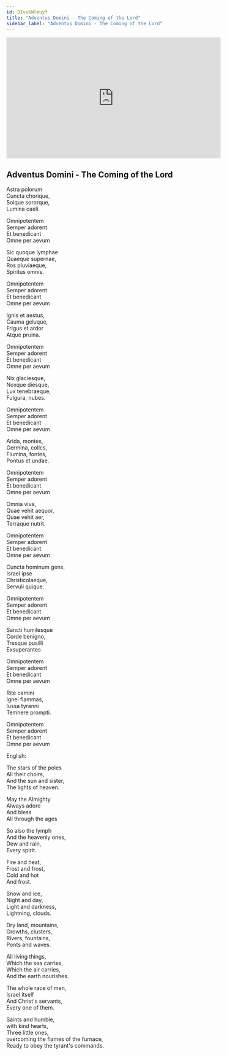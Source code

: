```yaml
---
id: DIvx6WlmuyY
title: "Adventus Domini - The Coming of the Lord"
sidebar_label: "Adventus Domini - The Coming of the Lord"
---
```


<div class="video-float-container">
  <iframe
    width="560"
    height="315"
    src="https://www.youtube.com/embed/DIvx6WlmuyY"
    title="YouTube video player"
    frameborder="0"
    allow="accelerometer; autoplay; clipboard-write; encrypted-media; gyroscope; picture-in-picture; web-share"
    referrerpolicy="strict-origin-when-cross-origin"
    allowfullscreen
  ></iframe>
</div>

## Adventus Domini - The Coming of the Lord

Astra polorum  
Cuncta chorique,  
Solque sororque,   
Lumina caeli.

Omnipotentem  
Semper adorent  
Et benedicant  
Omne per aevum

  
Sic quoque lymphae  
Quaeque supernae,  
Ros pluviaeque,  
Spiritus omnis.

Omnipotentem  
Semper adorent  
Et benedicant  
Omne per aevum

  
Ignis et aestus,  
Cauma geluque,  
Frigus et ardor  
Atque pruina.

Omnipotentem  
Semper adorent  
Et benedicant  
Omne per aevum

  
Nix glaciesque,  
Noxque diesque,  
Lux tenebraeque,  
Fulgura, nubes.

Omnipotentem  
Semper adorent  
Et benedicant  
Omne per aevum

  
Arida, montes,   
Germina, collcs,  
Flumina, fontes,  
Pontus et undae.

Omnipotentem  
Semper adorent  
Et benedicant  
Omne per aevum

Omnia viva,  
Quae vehit aequor,  
Quae vehit aer,  
Terraque nutrit.

Omnipotentem  
Semper adorent  
Et benedicant  
Omne per aevum

  
Cuncta hominum gens,  
Israel ipse   
Christicolaeque,  
Servuli quique.

Omnipotentem  
Semper adorent  
Et benedicant  
Omne per aevum

  
Sancti humilesque   
Corde benigno,  
Tresque pusilli  
Exsuperantes

Omnipotentem  
Semper adorent  
Et benedicant  
Omne per aevum

  
Rite camini  
Ignei flammas,  
Iussa tyranni  
Temnere prompti.

Omnipotentem  
Semper adorent  
Et benedicant  
Omne per aevum

English:

The stars of the poles  
All their choirs,  
And the sun and sister,  
The lights of heaven.

May the Almighty  
Always adore  
And bless  
All through the ages

So also the lymph  
And the heavenly ones,  
Dew and rain,  
Every spirit.

Fire and heat,  
Frost and frost,  
Cold and hot  
And frost.

Snow and ice,  
Night and day,  
Light and darkness,  
Lightning, clouds.

Dry land, mountains,  
Growths, clusters,  
Rivers, fountains,  
Ponts and waves.

All living things,  
Which the sea carries,  
Which the air carries,  
And the earth nourishes.

The whole race of men,  
Israel itself  
And Christ's servants,  
Every one of them.

Saints and humble,   
with kind hearts,   
Three little ones,   
overcoming the flames of the furnace,   
Ready to obey the tyrant's commands.
